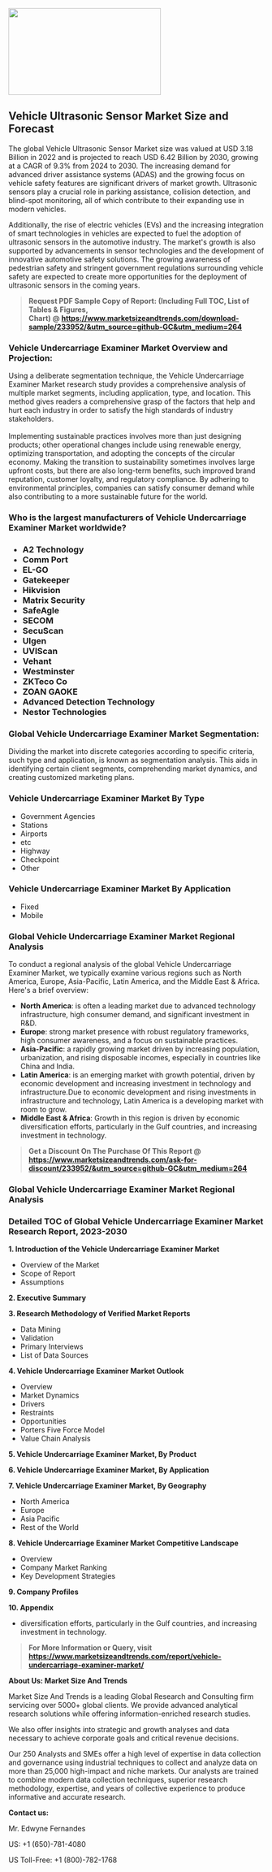 <p><img class="alignnone size-medium wp-image-20088" src="https://ffe5etoiles.com/wp-content/uploads/2024/12/MST1-300x171.png" alt="" width="300" height="171" /></p><h2>Vehicle Ultrasonic Sensor Market Size and Forecast</h2><p>The global Vehicle Ultrasonic Sensor Market size was valued at USD 3.18 Billion in 2022 and is projected to reach USD 6.42 Billion by 2030, growing at a CAGR of 9.3% from 2024 to 2030. The increasing demand for advanced driver assistance systems (ADAS) and the growing focus on vehicle safety features are significant drivers of market growth. Ultrasonic sensors play a crucial role in parking assistance, collision detection, and blind-spot monitoring, all of which contribute to their expanding use in modern vehicles.</p><p>Additionally, the rise of electric vehicles (EVs) and the increasing integration of smart technologies in vehicles are expected to fuel the adoption of ultrasonic sensors in the automotive industry. The market's growth is also supported by advancements in sensor technologies and the development of innovative automotive safety solutions. The growing awareness of pedestrian safety and stringent government regulations surrounding vehicle safety are expected to create more opportunities for the deployment of ultrasonic sensors in the coming years.</p></p><blockquote id="" class=""><strong>Request PDF Sample Copy of Report: (Including Full TOC, List of Tables &amp; Figures, Chart)&nbsp;@&nbsp;<strong><a href="https://www.marketsizeandtrends.com/download-sample/233952/&utm_source=github-GC&utm_medium=264" target="_blank">https://www.marketsizeandtrends.com/download-sample/233952/&utm_source=github-GC&utm_medium=264</a></strong></strong></blockquote><h3 id="" class="">Vehicle Undercarriage Examiner Market&nbsp;Overview and Projection:</h3><p id="" class="">Using a deliberate segmentation technique, the Vehicle Undercarriage Examiner Market research study provides a comprehensive analysis of multiple market segments, including application, type, and location. This method gives readers a comprehensive grasp of the factors that help and hurt each industry in order to satisfy the high standards of industry stakeholders. <br /> <br />Implementing sustainable practices involves more than just designing products; other operational changes include using renewable energy, optimizing transportation, and adopting the concepts of the circular economy. Making the transition to sustainability sometimes involves large upfront costs, but there are also long-term benefits, such improved brand reputation, customer loyalty, and regulatory compliance. By adhering to environmental principles, companies can satisfy consumer demand while also contributing to a more sustainable future for the world.</p><h3 id="" class="">Who is the largest manufacturers of&nbsp;Vehicle Undercarriage Examiner Market worldwide?</h3><h3 class=""><p><ul><li>A2 Technology </li><li> Comm Port </li><li> EL-GO </li><li> Gatekeeper </li><li> Hikvision </li><li> Matrix Security </li><li> SafeAgle </li><li> SECOM </li><li> SecuScan </li><li> Ulgen </li><li> UVIScan </li><li> Vehant </li><li> Westminster </li><li> ZKTeco Co </li><li> ZOAN GAOKE </li><li> Advanced Detection Technology </li><li> Nestor Technologies</li></ul></p></h3><h3 id="" class="">Global&nbsp;Vehicle Undercarriage Examiner Market Segmentation:</h3><p id="" class="">Dividing the market into discrete categories according to specific criteria, such type and application, is known as segmentation analysis. This aids in identifying certain client segments, comprehending market dynamics, and creating customized marketing plans.</p><h3 id="" class="">Vehicle Undercarriage Examiner Market&nbsp;By Type</h3><p><p><ul><li>Government Agencies</li><li> Stations</li><li> Airports</li><li> etc</li><li> Highway</li><li> Checkpoint</li><li> Other</p></li></ul></p></p><h3 id="" class="">Vehicle Undercarriage Examiner Market&nbsp;By Application</h3><p class=""><p><ul><li>Fixed</li><li> Mobile</li></ul></p></p><h3 id="" class="">Global Vehicle Undercarriage Examiner Market Regional Analysis</h3><p id="" class="">To conduct a regional analysis of the global Vehicle Undercarriage Examiner Market, we typically examine various regions such as North America, Europe, Asia-Pacific, Latin America, and the Middle East &amp; Africa. Here's a brief overview:</p><ul><li><strong>North America</strong>: is often a leading market due to advanced technology infrastructure, high consumer demand, and significant investment in R&amp;D.</li><li><strong>Europe</strong>: strong market presence with robust regulatory frameworks, high consumer awareness, and a focus on sustainable practices.</li><li><strong>Asia-Pacific</strong>: a rapidly growing market driven by increasing population, urbanization, and rising disposable incomes, especially in countries like China and India.</li><li><strong>Latin America</strong>: is an emerging market with growth potential, driven by economic development and increasing investment in technology and infrastructure.Due to economic development and rising investments in infrastructure and technology, Latin America is a developing market with room to grow.</li><li><strong>Middle East &amp; Africa</strong>: Growth in this region is driven by economic diversification efforts, particularly in the Gulf countries, and increasing investment in technology.</li></ul><blockquote id="" class=""><strong>Get a Discount On The Purchase Of This Report @ <strong><a href="https://www.marketsizeandtrends.com/ask-for-discount/233952/&utm_source=github-GC&utm_medium=264" target="_blank">https://www.marketsizeandtrends.com/ask-for-discount/233952/&utm_source=github-GC&utm_medium=264</a></strong></strong></blockquote><h3 id="" class="">Global Vehicle Undercarriage Examiner Market Regional Analysis</h3><h3 id="" class="">Detailed TOC of Global Vehicle Undercarriage Examiner Market Research Report, 2023-2030</h3><p id="" class=""><strong>1. Introduction of the Vehicle Undercarriage Examiner Market</strong></p><ul><li>Overview of the Market</li><li>Scope of Report</li><li>Assumptions</li></ul><p id="" class=""><strong>2. Executive Summary</strong></p><p id="" class=""><strong>3. Research Methodology of Verified Market Reports</strong></p><ul><li>Data Mining</li><li>Validation</li><li>Primary Interviews</li><li>List of Data Sources</li></ul><p id="" class=""><strong>4. Vehicle Undercarriage Examiner Market Outlook</strong></p><ul><li>Overview</li><li>Market Dynamics</li><li>Drivers</li><li>Restraints</li><li>Opportunities</li><li>Porters Five Force Model</li><li>Value Chain Analysis</li></ul><p id="" class=""><strong>5. Vehicle Undercarriage Examiner Market, By Product</strong></p><p id="" class=""><strong>6. Vehicle Undercarriage Examiner Market, By Application</strong></p><p id="" class=""><strong>7. Vehicle Undercarriage Examiner Market, By Geography</strong></p><ul><li>North America</li><li>Europe</li><li>Asia Pacific</li><li>Rest of the World</li></ul><p id="" class=""><strong>8. Vehicle Undercarriage Examiner Market Competitive Landscape</strong></p><ul><li>Overview</li><li>Company Market Ranking</li><li>Key Development Strategies</li></ul><p id="" class=""><strong>9. Company Profiles</strong></p><p id="" class=""><strong>10. Appendix</strong></p><ul><li>diversification efforts, particularly in the Gulf countries, and increasing investment in technology.</li></ul><blockquote id="" class=""><strong>For More Information or Query, visit <strong><strong><a href="https://www.marketsizeandtrends.com/report/vehicle-undercarriage-examiner-market/" target="_blank">https://www.marketsizeandtrends.com/report/vehicle-undercarriage-examiner-market/</a></strong></strong></strong></blockquote><p id="" class=""><strong>About Us: Market Size And Trends</strong></p><p id="" class="">Market Size And Trends is a leading Global Research and Consulting firm servicing over 5000+ global clients. We provide advanced analytical research solutions while offering information-enriched research studies.</p><p id="" class="">We also offer insights into strategic and growth analyses and data necessary to achieve corporate goals and critical revenue decisions.</p><p id="" class="">Our 250 Analysts and SMEs offer a high level of expertise in data collection and governance using industrial techniques to collect and analyze data on more than 25,000 high-impact and niche markets. Our analysts are trained to combine modern data collection techniques, superior research methodology, expertise, and years of collective experience to produce informative and accurate research.</p><p id="" class=""><strong>Contact us:</strong></p><p id="" class="">Mr. Edwyne Fernandes</p><p id="" class="">US: +1 (650)-781-4080</p><p id="" class="">US Toll-Free: +1 (800)-782-1768</p>
